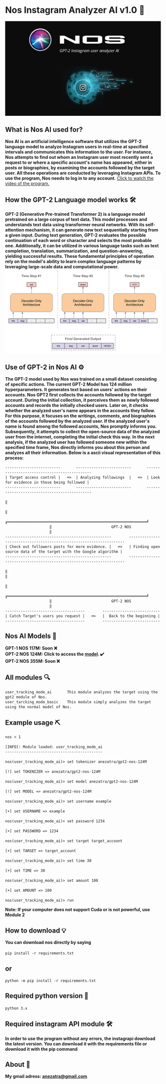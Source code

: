 # Nos Instagram Analyzer AI v1.0 🤖
![banner image](https://github.com/anezatra-katedram/nos-ai/blob/main/banner.jpg)
## What is Nos AI used for?
**Nos AI is an artificial intelligence software that utilizes the GPT-2 language model to analyze Instagram users in real-time at specified intervals and communicates this information to the user. For instance, Nos attempts to find out whom an Instagram user most recently sent a request to or where a specific account's name has appeared, either in posts or biographies, by examining the accounts followed by the target user. All these operations are conducted by leveraging Instagram APIs. To use the program, Nos needs to log in to any account.**
[Click to watch the video of the program.](https://www.youtube.com/watch?v=qaDWwOpjV3M)
## How the GPT-2 Language model works 🛠
**GPT-2 (Generative Pre-trained Transformer 2) is a language model pretrained on a large corpus of text data. This model processes and understands text data using transformer neural networks. With its self-attention mechanism, it can generate new text sequentially starting from a given input. During text generation, GPT-2 evaluates the possible continuation of each word or character and selects the most probable one. Additionally, it can be utilized in various language tasks such as text completion, translation, summarization, and question-answering, yielding successful results. These fundamental principles of operation rely on the model's ability to learn complex language patterns by leveraging large-scale data and computational power.** <br/>
![Banner](https://github.com/anezatra-katedram/nos-ai/blob/main/working.jpg)
## Use of GPT-2 in Nos AI ⚙️
**The GPT-2 model used by Nos was trained on a small dataset consisting of specific actions. The current GPT-2 Model has 124 million hyperparameters. It generates text based on users' actions on their accounts. Nos GPT2 first collects the accounts followed by the target account. During the initial collection, it perceives them as newly followed accounts and records the initially checked users. Later on, it checks whether the analyzed user's name appears in the accounts they follow. For this purpose, it focuses on the writings, comments, and biographies of the accounts followed by the analyzed user. If the analyzed user's name is found among the followed accounts, Nos promptly informs you. Subsequently, it attempts to collect the open-source data of the analyzed user from the internet, completing the initial check this way. In the next analysis, if the analyzed user has followed someone new within the specified time frame, Nos directly informs you about this person and analyzes all their information. Below is a ascii visual representation of this process:**
```
-------------------------       -------------------------       ---------------------------------------------
| Target access control |   ═>  | Analyzing followings  |   ═>  | Look for evidence in those being followed | 
-------------------------       -------------------------       ---------------------------------------------
                                                                                    ‖
                                                                                    ‖
                    ╔═══════════════════════════════════════════════════════════════╝
                    ‖                           GPT-2 NOS
                    ‖
------------------------------------------------        --------------------------------------------------------------------
| Check out followers posts for more evidence. |   ═>   | Finding open source data of the target with the Google algorithm |
------------------------------------------------        --------------------------------------------------------------------        
                                                                                    ‖                                                                                                                                         ‖
                                                                                    ‖
                    ╔═══════════════════════════════════════════════════════════════╝
                    ‖                           GPT-2 NOS
                    ‖
------------------------------------        --------------------------
| Catch Target's users you request |   ═>   |  Back to the beginning |
------------------------------------        --------------------------
```
## Nos AI Models 📝
**GPT-1 NOS 117M: Soon ❌** <br/>
**GPT-2 NOS 124M: Click to access the [model](https://huggingface.co/anezatra/gpt2-nos-124M). ✔️** <br/>
**GPT-2 NOS 355M: Soon ❌** <br/>

## All modules 🔍
```
user_tracking_mode_ai       This module analyzes the target using the gpt2 module of Nos. 
user_tarcking_mode_basic    This module simply analyzes the target using the normal model of Nos.
```
## Example usage ⛏

```
nos > 1

[INFO]: Module loaded: user_tracking_mode_ai
--------------------------------------------

nos(user_tracking_mode_ai)> set tokenizer anezatra/gpt2-nos-124M

[!] set TOKENIZER => anezatra/gpt2-nos-124M

nos(user_tracking_mode_ai)> set model anezatra/gpt2-nos-124M

[!] set MODEL => anezatra/gpt2-nos-124M

nos(user_tracking_mode_ai)> set username example

[+] set USERNAME => example

nos(user_tracking_mode_ai)> set password 1234

[+] set PASSWORD => 1234

nos(user_tracking_mode_ai)> set target target_account

[+] set TARGET => target_account

nos(user_tracking_mode_ai)> set time 30

[+] set TIME => 30

nos(user_tracking_mode_ai)> set amount 100

[+] set AMOUNT => 100

nos(user_tracking_mode_ai)> run
```
**Note: If your computer does not support Cuda or is not powerful, use Module 2**
## How to download 💡
**You can download nos directly by saying** <br/><br/>
` pip install -r requirements.txt `
## or <br/>
` python -m pip install -r requirements.txt ` <br/>
## Required python version 📌
` python 3.x `
## Required instagram API module 🛠️
**In order to use the program without any errors, the instagrapi download the latest version. You can download it with the requirements file or download it with the pip command**
## About 🚀
**My gmail adress: anezatra@gmail.com** <br/>


